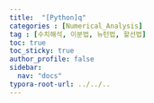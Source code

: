 ```yaml
---
title:  "[Python]q"
categories : [Numerical_Analysis]
tag : [수치해석, 이분법, 뉴턴법, 할선법]
toc: true
toc_sticky: true
author_profile: false
sidebar:
  nav: "docs"
typora-root-url: ../../..
---
```




